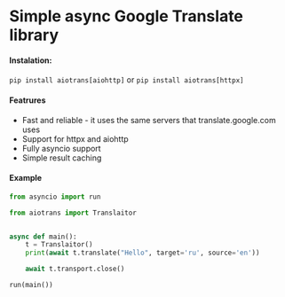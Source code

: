 # Simple async Google Translate library

#### Instalation:
```pip install aiotrans[aiohttp]``` or ```pip install aiotrans[httpx]```

#### Featrures
* Fast and reliable - it uses the same servers that translate.google.com uses
* Support for httpx and aiohttp
* Fully asyncio support
* Simple result caching

#### Example
```python
from asyncio import run

from aiotrans import Translaitor


async def main():
    t = Translaitor()
    print(await t.translate("Hello", target='ru', source='en'))

    await t.transport.close()

run(main())
```
